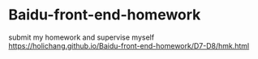 # Baidu-front-end-homework
submit my homework and supervise myself
https://holichang.github.io/Baidu-front-end-homework/D7-D8/hmk.html
